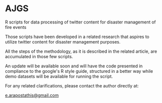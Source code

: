 # AJGS
R scripts for data processing of twitter content for disaster management of fire events

Those scripts have been developed in a related research that aspires to utilize twitter content for disaster management purposes.

All the steps of the methodology, as it is described in the related article, are accumulated in those few scripts.

An update will be available soon and will have the code presented in compliance to the google's R style guide, structured in a better way while demo datasets will be available for running the script.

For any related clarifications, please contact the author directly at:

e.arapostathis@gmail.com 

